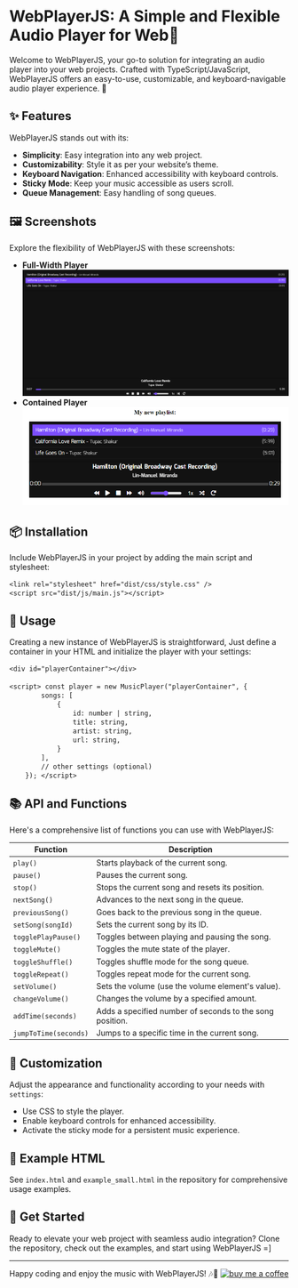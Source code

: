 # WebPlayerJS: A Simple and Flexible Audio Player for Web🎵

Welcome to WebPlayerJS, your go-to solution for integrating an audio player into your web projects.
Crafted with TypeScript/JavaScript, WebPlayerJS offers an easy-to-use, customizable, and keyboard-navigable audio player experience. 🚀

## ✨ Features

WebPlayerJS stands out with its:

-   **Simplicity**: Easy integration into any web project.
-   **Customizability**: Style it as per your website’s theme.
-   **Keyboard Navigation**: Enhanced accessibility with keyboard controls.
-   **Sticky Mode**: Keep your music accessible as users scroll.
-   **Queue Management**: Easy handling of song queues.

## 🖼️ Screenshots

Explore the flexibility of WebPlayerJS with these screenshots:

-   **Full-Width Player**  
    ![Full-Width Player](src/screenshots/fullwidth.png)
-   **Contained Player**  
    ![Contained Player](src/screenshots/small.png)

## 📦 Installation

Include WebPlayerJS in your project by adding the main script and stylesheet:

```
<link rel="stylesheet" href="dist/css/style.css" />
<script src="dist/js/main.js"></script>
```

## 🚀 Usage

Creating a new instance of WebPlayerJS is straightforward, Just define a container in your HTML and initialize the player with your settings:

```
<div id="playerContainer"></div>

<script> const player = new MusicPlayer("playerContainer", {
        songs: [
            {
                id: number | string,
                title: string,
                artist: string,
                url: string,
            }
        ],
        // other settings (optional)
    }); </script>
```

## 📚 API and Functions

Here's a comprehensive list of functions you can use with WebPlayerJS:

<table>
    <thead>
        <tr>
            <th>Function</th>
            <th>Description</th>
        </tr>
    </thead>
    <tbody>
        <tr>
            <td><code>play()</code></td>
            <td>Starts playback of the current song.</td>
        </tr>
        <tr>
            <td><code>pause()</code></td>
            <td>Pauses the current song.</td>
        </tr>
        <tr>
            <td><code>stop()</code></td>
            <td>Stops the current song and resets its position.</td>
        </tr>
        <tr>
            <td><code>nextSong()</code></td>
            <td>Advances to the next song in the queue.</td>
        </tr>
        <tr>
            <td><code>previousSong()</code></td>
            <td>Goes back to the previous song in the queue.</td>
        </tr>
        <tr>
            <td><code>setSong(songId)</code></td>
            <td>Sets the current song by its ID.</td>
        </tr>
        <tr>
            <td><code>togglePlayPause()</code></td>
            <td>Toggles between playing and pausing the song.</td>
        </tr>
        <tr>
            <td><code>toggleMute()</code></td>
            <td>Toggles the mute state of the player.</td>
        </tr>
        <tr>
            <td><code>toggleShuffle()</code></td>
            <td>Toggles shuffle mode for the song queue.</td>
        </tr>
        <tr>
            <td><code>toggleRepeat()</code></td>
            <td>Toggles repeat mode for the current song.</td>
        </tr>
        <tr>
            <td><code>setVolume()</code></td>
            <td>Sets the volume (use the volume element's value).</td>
        </tr>
        <tr>
            <td><code>changeVolume()</code></td>
            <td>Changes the volume by a specified amount.</td>
        </tr>
        <tr>
            <td><code>addTime(seconds)</code></td>
            <td>Adds a specified number of seconds to the song position.</td>
        </tr>
        <tr>
            <td><code>jumpToTime(seconds)</code></td>
            <td>Jumps to a specific time in the current song.</td>
        </tr>
    </tbody>
</table>

## 🎨 Customization

Adjust the appearance and functionality according to your needs with `settings`:

-   Use CSS to style the player.
-   Enable keyboard controls for enhanced accessibility.
-   Activate the sticky mode for a persistent music experience.

## 🌟 Example HTML

See `index.html` and `example_small.html` in the repository for comprehensive usage examples.

## 🚀 Get Started

Ready to elevate your web project with seamless audio integration? Clone the repository, check out the examples, and start using WebPlayerJS =]

---

Happy coding and enjoy the music with WebPlayerJS! 🎶🚀
<a href="https://www.buymeacoffee.com/idanshr" target="_blank"><img src="https://www.buymeacoffee.com/assets/img/guidelines/download-assets-sm-1.svg" alt="buy me a coffee" width="200px"/></a>
